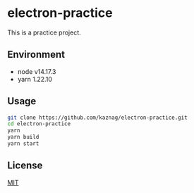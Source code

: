 # electron-practice

This is a practice project.

## Environment

- node v14.17.3
- yarn 1.22.10

## Usage

``` bash
git clone https://github.com/kaznag/electron-practice.git
cd electron-practice
yarn
yarn build
yarn start
```

## License

[MIT](LICENSE)
